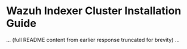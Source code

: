 # Wazuh Indexer Cluster Installation Guide
... (full README content from earlier response truncated for brevity) ...
